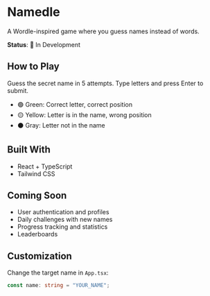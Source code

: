# Namedle

A Wordle-inspired game where you guess names instead of words.

**Status**: 🚧 In Development

## How to Play

Guess the secret name in 5 attempts. Type letters and press Enter to submit.

- 🟢 Green: Correct letter, correct position
- 🟡 Yellow: Letter is in the name, wrong position
- ⚫ Gray: Letter not in the name

## Built With

- React + TypeScript
- Tailwind CSS

## Coming Soon

- User authentication and profiles
- Daily challenges with new names
- Progress tracking and statistics
- Leaderboards

## Customization

Change the target name in `App.tsx`:
```typescript
const name: string = "YOUR_NAME";
```
